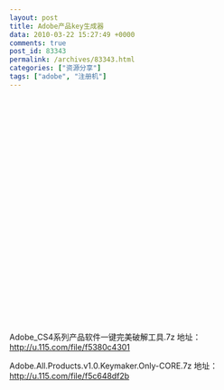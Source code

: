 ```yaml
---
layout: post
title: Adobe产品key生成器
data: 2010-03-22 15:27:49 +0000
comments: true
post_id: 83343
permalink: /archives/83343.html
categories: ["资源分享"]
tags: ["adobe", "注册机"]
---
```


<object width="500" height="400"><param name="name" value="flashppseek" /><param name="align" value="middle" /><param name="flashvars" value="visittype=external&amp;action=showbook&amp;picbookid=313082" /><param name="src" value="http://www.ppseek.com/flash/sppseek.swf" /><param name="quality" value="high" /></object>

Adobe_CS4系列产品软件一键完美破解工具.7z
地址：<a href="http://u.115.com/file/f5380c4301" target="_blank">http://u.115.com/file/f5380c4301</a>

Adobe.All.Products.v1.0.Keymaker.Only-CORE.7z
地址：<a href="http://u.115.com/file/f5c648df2b" target="_blank">http://u.115.com/file/f5c648df2b</a>
